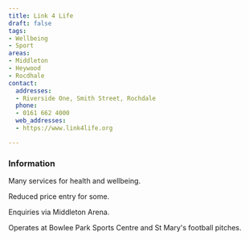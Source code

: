 ```yaml
---
title: Link 4 Life
draft: false
tags:
- Wellbeing
- Sport
areas:
- Middleton
- Heywood
- Rocdhale
contact:
  addresses:
  - Riverside One, Smith Street, Rochdale
  phone:
  - 0161 662 4000
  web_addresses:
  - https://www.link4life.org

---
```


### Information
Many services for health and wellbeing.

Reduced price entry for some.

Enquiries via Middleton Arena.

Operates at Bowlee Park Sports Centre and
St Mary's football pitches.
